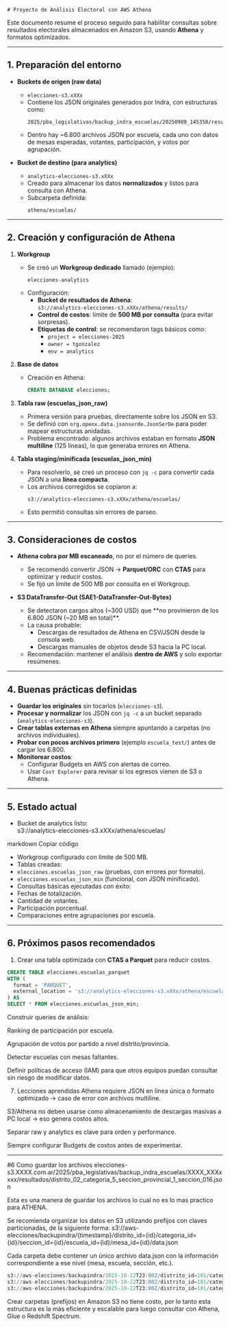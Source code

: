     # Proyecto de Análisis Electoral con AWS Athena

Este documento resume el proceso seguido para habilitar consultas sobre resultados electorales almacenados en Amazon S3, usando **Athena** y formatos optimizados.

---

## 1. Preparación del entorno

- **Buckets de origen (raw data)**  
  - `elecciones-s3.xXXx`  
  - Contiene los JSON originales generados por Indra, con estructuras como:
    ```
    2025/pba_legislativas/backup_indra_escuelas/20250908_145358/resultados/escuelas/
    ```
  - Dentro hay ~6.800 archivos JSON por escuela, cada uno con datos de mesas esperadas, votantes, participación, y votos por agrupación.

- **Bucket de destino (para analytics)**  
  - `analytics-elecciones-s3.xXXx`  
  - Creado para almacenar los datos **normalizados** y listos para consulta con Athena.
  - Subcarpeta definida:
    ```
    athena/escuelas/
    ```

---

## 2. Creación y configuración de Athena

1. **Workgroup**  
   - Se creó un **Workgroup dedicado** llamado (ejemplo):  
     ```
     elecciones-analytics
     ```
   - Configuración:
     - **Bucket de resultados de Athena**:  
       `s3://analytics-elecciones-s3.xXXx/athena/results/`
     - **Control de costos**: límite de **500 MB por consulta** (para evitar sorpresas).
     - **Etiquetas de control**: se recomendaron tags básicos como:
       - `project = elecciones-2025`
       - `owner = tgonzalez`
       - `env = analytics`

2. **Base de datos**  
   - Creación en Athena:
     ```sql
     CREATE DATABASE elecciones;
     ```

3. **Tabla raw (escuelas_json_raw)**  
   - Primera versión para pruebas, directamente sobre los JSON en S3.  
   - Se definió con `org.openx.data.jsonserde.JsonSerDe` para poder mapear estructuras anidadas.  
   - Problema encontrado: algunos archivos estaban en formato **JSON multiline** (125 líneas), lo que generaba errores en Athena.

4. **Tabla staging/minificada (escuelas_json_min)**  
   - Para resolverlo, se creó un proceso con `jq -c` para convertir cada JSON a una **línea compacta**.  
   - Los archivos corregidos se copiaron a:
     ```
     s3://analytics-elecciones-s3.xXXx/athena/escuelas/
     ```
   - Esto permitió consultas sin errores de parseo.

---

## 3. Consideraciones de costos

- **Athena cobra por MB escaneado**, no por el número de queries.  
  - Se recomendó convertir JSON → **Parquet/ORC** con **CTAS** para optimizar y reducir costos.  
  - Se fijó un límite de 500 MB por consulta en el Workgroup.

- **S3 DataTransfer-Out (SAE1-DataTransfer-Out-Bytes)**  
  - Se detectaron cargos altos (~300 USD) que **no provinieron de los 6.800 JSON (~20 MB en total)**.  
  - La causa probable:
    - Descargas de resultados de Athena en CSV/JSON desde la consola web.
    - Descargas manuales de objetos desde S3 hacia la PC local.
  - Recomendación: mantener el análisis **dentro de AWS** y solo exportar resúmenes.

---

## 4. Buenas prácticas definidas

- **Guardar los originales** sin tocarlos (`elecciones-s3`).
- **Procesar y normalizar** los JSON con `jq -c` a un bucket separado (`analytics-elecciones-s3`).
- **Crear tablas externas en Athena** siempre apuntando a carpetas (no archivos individuales).
- **Probar con pocos archivos primero** (ejemplo `escuela_test/`) antes de cargar los 6.800.
- **Monitorear costos**:
  - Configurar Budgets en AWS con alertas de correo.
  - Usar `Cost Explorer` para revisar si los egresos vienen de S3 o Athena.

---

## 5. Estado actual

- Bucket de analytics listo:  
s3://analytics-elecciones-s3.xXXx/athena/escuelas/

markdown
Copiar código
- Workgroup configurado con límite de 500 MB.  
- Tablas creadas:
- `elecciones.escuelas_json_raw` (pruebas, con errores por formato).
- `elecciones.escuelas_json_min` (funcional, con JSON minificado).  
- Consultas básicas ejecutadas con éxito:
- Fechas de totalización.
- Cantidad de votantes.
- Participación porcentual.
- Comparaciones entre agrupaciones por escuela.

---

## 6. Próximos pasos recomendados

1. Crear una tabla optimizada con **CTAS a Parquet** para reducir costos.  
 ```sql
 CREATE TABLE elecciones.escuelas_parquet
 WITH (
   format = 'PARQUET',
   external_location = 's3://analytics-elecciones-s3.xXXx/athena/escuelas_parquet/'
 ) AS
 SELECT * FROM elecciones.escuelas_json_min;
```
Construir queries de análisis:

Ranking de participación por escuela.

Agrupación de votos por partido a nivel distrito/provincia.

Detectar escuelas con mesas faltantes.

Definir políticas de acceso (IAM) para que otros equipos puedan consultar sin riesgo de modificar datos.

7. Lecciones aprendidas
Athena requiere JSON en línea única o formato optimizado → caso de error con archivos multiline.

S3/Athena no deben usarse como almacenamiento de descargas masivas a PC local → eso genera costos altos.

Separar raw y analytics es clave para orden y performance.


Siempre configurar Budgets de costos antes de experimentar.

---
#6 Como guardar los archivos
elecciones-s3.XXXX.com.ar/2025/pba_legislativas/backup_indra_escuelas/XXXX_XXXxxxx/resultados/distrito_02_categoria_5_seccion_provincial_1_seccion_016.json

Esta es una manera de guardar los archivos lo cual no es lo mas practico para ATHENA.

Se recomienda organizar los datos en S3 utilizando prefijos con claves particionadas, de la siguiente forma:
s3://aws-elecciones/backupindra/{timestamp}/distrito_id={id}/categoria_id={id}/seccion_id={id}/escuela_id={id}/mesa_id={id}/data.json

Cada carpeta debe contener un único archivo data.json con la información correspondiente a ese nivel (mesa, escuela, sección, etc.).

```sql
s3://aws-elecciones/backupindra/2025-10-22T23:00Z/distrito_id=101/categoria_id=1/seccion_id=1/escuela_id=1/mesa_id=2300/data.json
s3://aws-elecciones/backupindra/2025-10-22T23:00Z/distrito_id=101/categoria_id=1/seccion_id=1/escuela_id=1/data.json
s3://aws-elecciones/backupindra/2025-10-22T23:00Z/distrito_id=101/categoria_id=1/data.json
```
Crear carpetas (prefijos) en Amazon S3 no tiene costo, por lo tanto esta estructura es la más eficiente y escalable para luego consultar con Athena, Glue o Redshift Spectrum.

